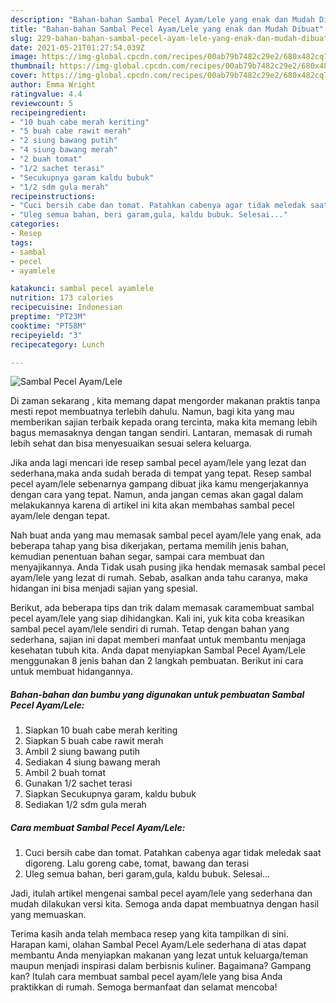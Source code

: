 ```yaml
---
description: "Bahan-bahan Sambal Pecel Ayam/Lele yang enak dan Mudah Dibuat"
title: "Bahan-bahan Sambal Pecel Ayam/Lele yang enak dan Mudah Dibuat"
slug: 229-bahan-bahan-sambal-pecel-ayam-lele-yang-enak-dan-mudah-dibuat
date: 2021-05-21T01:27:54.039Z
image: https://img-global.cpcdn.com/recipes/00ab79b7482c29e2/680x482cq70/sambal-pecel-ayamlele-foto-resep-utama.jpg
thumbnail: https://img-global.cpcdn.com/recipes/00ab79b7482c29e2/680x482cq70/sambal-pecel-ayamlele-foto-resep-utama.jpg
cover: https://img-global.cpcdn.com/recipes/00ab79b7482c29e2/680x482cq70/sambal-pecel-ayamlele-foto-resep-utama.jpg
author: Emma Wright
ratingvalue: 4.4
reviewcount: 5
recipeingredient:
- "10 buah cabe merah keriting"
- "5 buah cabe rawit merah"
- "2 siung bawang putih"
- "4 siung bawang merah"
- "2 buah tomat"
- "1/2 sachet terasi"
- "Secukupnya garam kaldu bubuk"
- "1/2 sdm gula merah"
recipeinstructions:
- "Cuci bersih cabe dan tomat. Patahkan cabenya agar tidak meledak saat digoreng. Lalu goreng cabe, tomat, bawang dan terasi"
- "Uleg semua bahan, beri garam,gula, kaldu bubuk. Selesai..."
categories:
- Resep
tags:
- sambal
- pecel
- ayamlele

katakunci: sambal pecel ayamlele 
nutrition: 173 calories
recipecuisine: Indonesian
preptime: "PT23M"
cooktime: "PT58M"
recipeyield: "3"
recipecategory: Lunch

---
```



![Sambal Pecel Ayam/Lele](https://img-global.cpcdn.com/recipes/00ab79b7482c29e2/680x482cq70/sambal-pecel-ayamlele-foto-resep-utama.jpg)

Di zaman  sekarang , kita memang dapat mengorder makanan praktis tanpa mesti repot membuatnya terlebih dahulu. Namun, bagi kita yang mau memberikan sajian terbaik kepada orang tercinta, maka kita memang lebih bagus memasaknya dengan tangan sendiri. Lantaran, memasak di rumah lebih sehat dan bisa menyesuaikan sesuai selera keluarga.

Jika anda lagi mencari ide resep sambal pecel ayam/lele yang lezat dan sederhana,maka anda sudah berada di tempat yang tepat. Resep sambal pecel ayam/lele  sebenarnya gampang dibuat jika kamu mengerjakannya dengan cara yang tepat. Namun, anda jangan cemas akan gagal dalam melakukannya 
karena di artikel ini kita akan membahas sambal pecel ayam/lele dengan tepat.  



Nah buat anda yang mau memasak sambal pecel ayam/lele yang enak, ada beberapa tahap yang bisa dikerjakan, pertama memilih jenis bahan, kemudian penentuan bahan segar, sampai cara membuat dan menyajikannya. Anda Tidak usah pusing jika hendak memasak sambal pecel ayam/lele yang lezat di rumah. Sebab, asalkan anda  tahu caranya, maka hidangan ini bisa menjadi sajian yang spesial.

Berikut, ada beberapa tips dan trik dalam memasak caramembuat sambal pecel ayam/lele yang siap dihidangkan. Kali ini, yuk kita coba kreasikan sambal pecel ayam/lele sendiri di rumah. Tetap dengan bahan yang sederhana, sajian ini dapat memberi manfaat untuk membantu menjaga kesehatan tubuh kita. Anda dapat menyiapkan Sambal Pecel Ayam/Lele menggunakan 8 jenis bahan dan 2 langkah pembuatan. Berikut ini cara untuk membuat hidangannya.

<!--inarticleads1-->

##### Bahan-bahan dan bumbu yang digunakan untuk pembuatan Sambal Pecel Ayam/Lele:

1. Siapkan 10 buah cabe merah keriting
1. Siapkan 5 buah cabe rawit merah
1. Ambil 2 siung bawang putih
1. Sediakan 4 siung bawang merah
1. Ambil 2 buah tomat
1. Gunakan 1/2 sachet terasi
1. Siapkan Secukupnya garam, kaldu bubuk
1. Sediakan 1/2 sdm gula merah




<!--inarticleads2-->

##### Cara membuat Sambal Pecel Ayam/Lele:

1. Cuci bersih cabe dan tomat. Patahkan cabenya agar tidak meledak saat digoreng. Lalu goreng cabe, tomat, bawang dan terasi
1. Uleg semua bahan, beri garam,gula, kaldu bubuk. Selesai...




Jadi, itulah artikel mengenai  sambal pecel ayam/lele  yang sederhana dan mudah dilakukan versi kita. Semoga anda dapat membuatnya dengan hasil yang memuaskan. 

Terima kasih anda telah membaca resep yang kita tampilkan di sini. Harapan kami, olahan  Sambal Pecel Ayam/Lele sederhana di atas dapat membantu Anda menyiapkan makanan yang lezat untuk keluarga/teman maupun menjadi inspirasi dalam berbisnis kuliner. Bagaimana? Gampang kan? Itulah cara membuat sambal pecel ayam/lele yang bisa Anda praktikkan di rumah. Semoga bermanfaat dan selamat mencoba!

